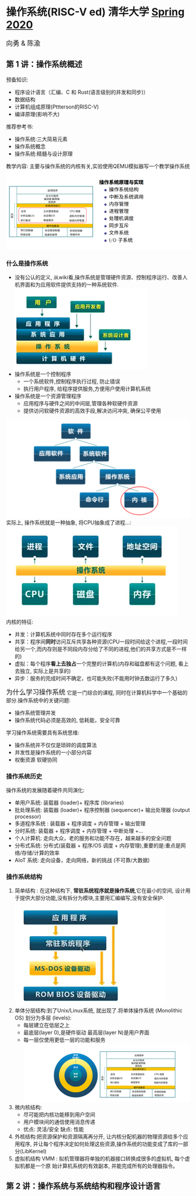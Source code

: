 # 操作系统(RISC-V ed) 清华大学 [Spring 2020](http://os.cs.tsinghua.edu.cn/oscourse/OS2020spring)
<font size = 4> 向勇 & 陈渝 </font>

## 第 1 讲：操作系统概述
预备知识:<br>
* 程序设计语言（汇编、C 和 Rust(语言级别的并发和同步)）
* 数据结构 
* 计算机组成原理(Pttterson的RISC-V)
* 编译原理(影响不大)

推荐参考书:<br>
* 操作系统:三大简易元素
* 操作系统概念
* 操作系统:精髓与设计原理

教学内容: 主要与操作系统的内核有关,实验使用QEMU模拟器写一个教学操作系统<br>
![contents](figure/1.1.png)<br>

### 什么是操作系统
* 没有公认的定义, 从wiki看,操作系统是管理硬件资源、控制程序运行、改善人机界面和为应用软件提供支持的一种系统软件.<br>
    ![](figure/1.2.png)<br>
* 操作系统是一个控制程序
    * 一个系统软件,控制程序执行过程, 防止错误
    * 执行用户程序, 给程序提供服务,方便用户使用计算机系统
* 操作系统是一个资源管理程序
    * 应用程序与硬件之间的中间层,管理各种软硬件资源
    * 提供访问软硬件资源的高效手段,解决访问冲突, 确保公平使用

![system heri](figure/1.3.png)<br>
实际上, 操作系统就是一种抽象, 将CPU抽象成了进程...:<br>
![abstraction](figure/1.4.png)<br>
内核的特征:<br>
* 并发：计算机系统中同时存在多个运行程序
* 共享：程序间**同时**访问互斥共享各种资源(CPU一段时间给这个进程,一段时间给另一个,而内存则是不同段内存分给了不同的进程,他们的共享方式是不一样的)
* 虚拟：每个程序**看上去独占**一个完整的计算机(内存和磁盘都有这个问题, 看上去独立, 实际上是共享的)
* 异步：服务的完成时间不确定，也可能失败(不能用时钟去数运行了多久)

<font size=4 > 为什么学习操作系统</font>
它是一门综合的课程, 同时在计算机科学中一个基础的部分.操作系统中的关键问题:<br>
* 操作系统管理并发
* 操作系统代码必须是高效的, 低耗能，安全可靠

学习操作系统需要具有系统思维:<br>
* 操作系统并不仅仅是琐碎的调度算法
* 并发性是操作系统的一小部分内容
* 权衡资源 软硬协同

### 操作系统历史
操作系统的发展随着硬件共同演化: 
* 单用户系统: 装载器 (loader)+ 程序库 (libraries)
* 批处理系统: 装载器 (loader)+ 程序控制器 (sequencer)+ 输出处理器 (output processor)
* 多道程序系统 : 装载器 + 程序调度 + 内存管理 + 输出管理
* 分时系统: 装载器 + 程序调度 + 内存管理 + 中断处理 +...
* 个人计算机: 走向大众，老的服务和功能不存在，越来越多的安全问题
* 分布式系统: 分布式(装载器 + 程序/OS 调度 + 内存管理),重要的是:重点是网络/存储/计算的效率
* AIoT 系统: 走向设备，走向网络，新的挑战 (不可靠/大数据)

### 操作系统结构
1. 简单结构 : 在这种结构下, __常驻系统程序就是操作系统__,它在最小的空间, 设计用于提供大部分功能,没有拆分为模块,主要用汇编编写,没有安全保护.<br>
    ![simple structure](figure/1.5.png)<br>
2. 单体分层结构:到了Unix/Linux系统, 就出现了.将单体操作系统 (Monolithic OS) 划分为多层 (levels): 
    * 每层建立在低层之上
    * 最底层(layer 0),是硬件驱动 最高层(layer N)是用户界面
    * 每一层仅使用更低一层的功能和服务<br>
    ![Monolithic OS](figure/1.6.png)
3. 微内核结构: 
    * 尽可能把内核功能移到用户空间
    * 用户模块间的通信使用消息传递
    * 优点: 灵活/安全  缺点: 性能
4. 外核结构:把资源保护和资源隔离再分开, 让内核分配机器的物理资源给多个应用程序, 并让每个程序决定如何处理这些资源,操作系统的功能变成了库的一部分(LibKernel)
5. 虚拟机结构 VMM : 拟机管理器将单独的机器接口转换成很多的虚拟机, 每个虚拟机都是一个原
始计算机系统的有效副本, 并能完成所有的处理器指令。

## 第 2 讲：操作系统与系统结构和程序设计语言
